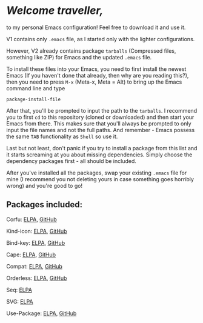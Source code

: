 # *Welcome traveller,*

to my personal Emacs configuration! Feel free to download it and use it. 

V1 contains only `.emacs` file, as I started only with the lighter configurations.

However, V2 already contains package `tarballs` (Compressed files, something like ZIP) for Emacs and the updated `.emacs` file.

To install these files into your Emacs, you need to first install the newest Emacs (If you haven't done that already, then why are you reading this?), then you need to press `M-x` (Meta-x, Meta = Alt) to bring up the Emacs command line and type

```emacs
package-install-file
```

After that, you'll be prompted to input the path to the `tarballs`. I recommend you to first `cd` to this repository (cloned or downloaded) and then start your Emacs from there. This makes sure that you'll always be prompted to only input the file names and not the full paths. And remember - Emacs possess the same `TAB` functionality as `Shell` so use it.

Last but not least, don't panic if you try to install a package from this list and it starts screaming at you about missing dependencies. Simply choose the dependency packages first - all should be included.

After you've installed all the packages, swap your existing `.emacs` file for mine (I recommend you not deleting yours in case something goes horribly wrong) and you're good to go!

  

## Packages included:

Corfu: [ELPA](https://elpa.gnu.org/packages/corfu.html), [GitHub](https://github.com/minad/corfu)

Kind-icon: [ELPA](https://elpa.gnu.org/packages/kind-icon.html), [GitHub](https://github.com/jdtsmith/kind-icon)

Bind-key: [ELPA](https://elpa.gnu.org/packages/bind-key.html), [GitHub](https://github.com/jwiegley/use-package)

Cape: [ELPA](https://elpa.gnu.org/packages/cape.html), [GitHub](https://github.com/minad/cape)

Compat: [ELPA](https://elpa.gnu.org/packages/compat.html), [GitHub](https://github.com/emacs-compat/compat)

Orderless: [ELPA](https://elpa.gnu.org/packages/orderless.html), [GitHub](https://github.com/minad/cape)

Seq: [ELPA](https://elpa.gnu.org/packages/seq.html)

SVG: [ELPA](https://elpa.gnu.org/packages/svg.html)

Use-Package: [ELPA](https://elpa.gnu.org/packages/use-package.html), [GitHub](https://github.com/jwiegley/use-package)

